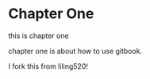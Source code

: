 # Chapter One

this is chapter one

chapter one is about how to use gitbook.


I fork this from liling520!
